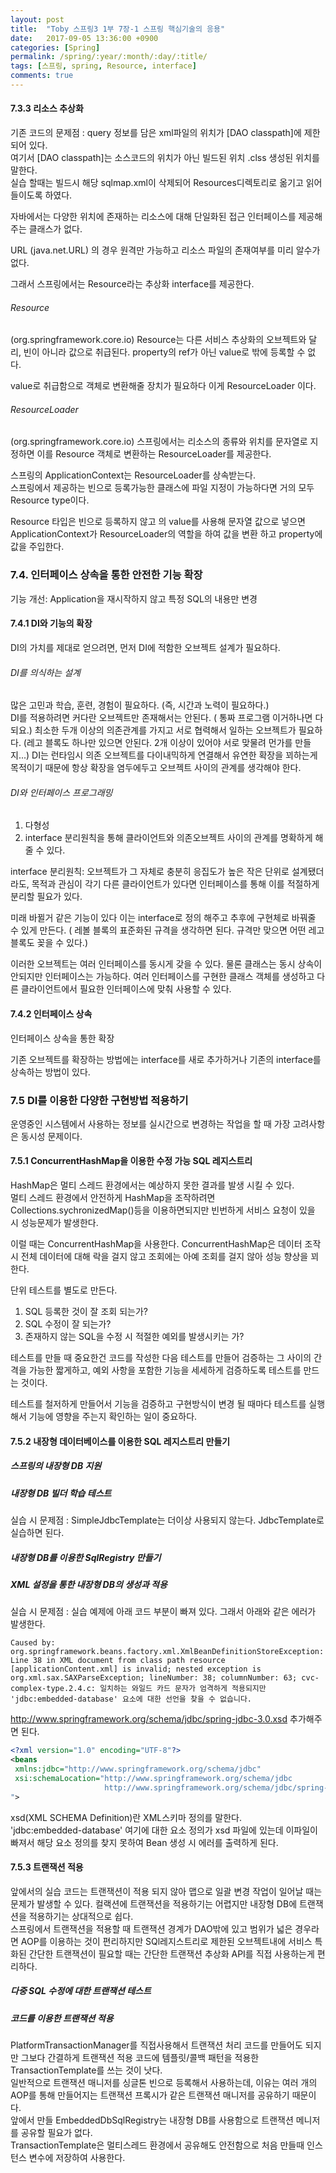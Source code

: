 ```yaml
---
layout: post
title:  "Toby 스프링3 1부 7장-1 스프링 핵심기술의 응용"
date:   2017-09-05 13:36:00 +0900
categories: [Spring]
permalink: /spring/:year/:month/:day/:title/
tags: [스프링, spring, Resource, interface]
comments: true
---
```


#### 7.3.3 리소스 추상화
기존 코드의 문제점 : query 정보를 담은 xml파일의 위치가 [DAO classpath]에 제한되어 있다.  
여기서 [DAO classpath]는 소스코드의 위치가 아닌 빌드된 위치 .clss 생성된 위치를 말한다.  
실습 할때는 빌드시 해당 sqlmap.xml이 삭제되어 Resources디렉토리로 옮기고 읽어들이도록 하였다.

자바에서는 다양한 위치에 존재하는 리소스에 대해 단일화된 접근 인터페이스를 제공해주는 클래스가 없다.

URL (java.net.URL) 의 경우 원격만 가능하고 리소스 파일의 존재여부를 미리 알수가 없다.

그래서 스프링에서는 Resource라는 추상화 interface를 제공한다.

###### Resource
(org.springframework.core.io)
Resource는 다른 서비스 추상화의 오브젝트와 달리, 빈이 아니라 값으로 취급된다.
property의 ref가 아닌 value로 밖에 등록할 수 없다.

value로 취급함으로 객체로 변환해줄 장치가 필요하다 이게 ResourceLoader 이다.

###### ResourceLoader
(org.springframework.core.io)
스프링에서는 리소스의 종류와 위치를 문자열로 지정하면 이를 Resource 객체로 변환하는 ResourceLoader를 제공한다.   

스프링의 ApplicationContext는 ResourceLoader를 상속받는다.   
스프링에서 제공하는 빈으로 등록가능한 클래스에 파일 지정이 가능하다면 거의 모두 Resource type이다.  

Resource 타입은 빈으로 등록하지 않고 <property>의 value를 사용해 문자열 값으로 넣으면 ApplicationContext가 ResourceLoader의 역할을 하여 값을 변환 하고 property에 값을 주입한다.

### 7.4. 인터페이스 상속을 통한 안전한 기능 확장
기능 개선: Application을 재시작하지 않고 특정 SQL의 내용만 변경
#### 7.4.1 DI와 기능의 확장
DI의 가치를 제대로 얻으려면, 먼저 DI에 적함한 오브젝트 설계가 필요하다.

###### DI를 의식하는 설계
많은 고민과 학습, 훈련, 경험이 필요하다. (즉, 시간과 노력이 필요하다.)  
DI를 적용하려면 커다란 오브젝트만 존재해서는 안된다. ( 통짜 프로그램 이거하나면 다되요.) 최소한 두개 이상의 의존관계를 가지고 서로 협력해서 일하는 오브젝트가 필요하다. (레고 블록도 하나만 있으면 안된다. 2개 이상이 있어야 서로 맞물려 먼가를 만들지...) DI는 런타임시 의존 오브젝트를 다이내믹하게 연결해서 유연한 확장을 꾀하는게 목적이기 때문에 항상 확장을 염두에두고 오브젝트 사이의 관계를 생각해야 한다.

###### DI와 인터페이스 프로그래밍
1. 다형성
2. interface 분리원칙을 통해 클라이언트와 의존오브젝트 사이의 관계를 명확하게 해줄 수 있다.

interface 분리원칙: 오브젝트가 그 자체로 충분히 응집도가 높은 작은 단위로 설계됐더라도, 목적과 관심이 각기 다른 클라이언트가 있다면 인터페이스를 통해 이를 적절하게 분리할 필요가 있다.

미래 바뀔거 같은 기능이 있다 이는 interface로 정의 해주고 추후에 구현체로 바꿔줄 수 있게 만든다. ( 레볼 블록의 표준화된 규격을 생각하면 된다. 규격만 맞으면 어떤 레고 블록도 꽂을 수 있다.)   

이러한 오브젝트는 여러 인터페이스를 동시게 갖을 수 있다. 물론 클래스는 동시 상속이 안되지만 인터페이스는 가능하다. 여러 인터페이스를 구현한 클래스 객체를 생성하고 다른 클라이언트에서 필요한 인터페이스에 맞춰 사용할 수 있다.

#### 7.4.2 인터페이스 상속
인터페이스 상속을 통한 확장  

기존 오브젝트를 확장하는 방법에는 interface를 새로 추가하거나 기존의 interface를 상속하는 방법이 있다.

### 7.5 DI를 이용한 다양한 구현방법 적용하기
운영중인 시스템에서 사용하는 정보를 실시간으로 변경하는 작업을 할 때 가장 고려사항은 동시성 문제이다.   

#### 7.5.1 ConcurrentHashMap을 이용한 수정 가능 SQL 레지스트리
HashMap은 멀티 스레드 환경에서는 예상하지 못한 결과를 발생 시킬 수 있다.   
멀티 스레드 환경에서 안전하게 HashMap을 조작하려면 Collections.sychronizedMap()등을 이용하면되지만 빈번하게 서비스 요청이 있을 시 성능문제가 발생한다.   

이럴 때는 ConcurrentHashMap을 사용한다. ConcurrentHashMap은 데이터 조작시 전체 데이터에 대해 락을 걸지 않고 조회에는 아예 조회를 걸지 않아 성능 향상을 꾀한다.

단위 테스트를 별도로 만든다.
1. SQL 등록한 것이 잘 조회 되는가?
2. SQL 수정이 잘 되는가?
3. 존재하지 않는 SQL을 수정 시 적절한 예외를 발생시키는 가?

테스트를 만들 때 중요한건 코드를 작성한 다음 테스트를 만들어 검증하는 그 사이의 간격을 가능한 짧게하고, 예외 사항을 포함한 기능을 세세하게 검증하도록 테스트를 만드는 것이다.    

테스트를 철저하게 만들어서 기능을 검증하고 구현방식이 변경 될 때마다 테스트를 실행해서 기능에 영향을 주는지 확인하는 일이 중요하다.

#### 7.5.2 내장형 데이터베이스를 이용한 SQL 레지스트리 만들기
##### 스프링의 내장형 DB 지원
##### 내장형 DB 빌더 학습 테스트
실습 시 문제점 : SimpleJdbcTemplate는 더이상 사용되지 않는다. JdbcTemplate로 실습하면 된다.

##### 내장형 DB를 이용한 SqlRegistry 만들기
##### XML 설정을 통한 내장형 DB의 생성과 적용
실습 시 문제점 : 실습 예제에 아래 코드 부분이 빠져 있다. 그래서 아래와 같은 에러가 발생한다.

```
Caused by: org.springframework.beans.factory.xml.XmlBeanDefinitionStoreException: Line 38 in XML document from class path resource [applicationContent.xml] is invalid; nested exception is org.xml.sax.SAXParseException; lineNumber: 38; columnNumber: 63; cvc-complex-type.2.4.c: 일치하는 와일드 카드 문자가 엄격하게 적용되지만 'jdbc:embedded-database' 요소에 대한 선언을 찾을 수 없습니다.
```

 http://www.springframework.org/schema/jdbc/spring-jdbc-3.0.xsd 추가해주면 된다.

```xml
<?xml version="1.0" encoding="UTF-8"?>
<beans
 xmlns:jdbc="http://www.springframework.org/schema/jdbc"
 xsi:schemaLocation="http://www.springframework.org/schema/jdbc
                     http://www.springframework.org/schema/jdbc/spring-jdbc-3.0.xsd
">
```

xsd(XML SCHEMA Definition)란 XML스키마 정의를 말한다.  
'jdbc:embedded-database' 여기에 대한 요소 정의가 xsd 파일에 있는데 이파일이 빠져서 해당 요소 정의를 찾지 못하여 Bean 생성 시 에러를 출력하게 된다.   

#### 7.5.3 트랜잭션 적용
앞에서의 실습 코드는 트랜잭션이 적용 되지 않아 맵으로 일괄 변경 작업이 일어날 때는 문제가 발생할 수 있다.
컬랙션에 트랜잭션을 적용하기는 어렵지만 내장형 DB에 트랜잭션을 적용하기는 상대적으로 쉽다.   
스프링에서 트랜잭션을 적용할 때 트랜잭션 경계가 DAO밖에 있고 범위가 넓은 경우라면 AOP를 이용하는 것이 편리하지만 SQl레지스트리로 제한된 오브젝트내에 서비스 특화된 간단한 트랜잭션이 필요할 때는 간단한 트랜잭션 추상화 API를 직접 사용하는게 편리하다.   

##### 다중 SQL 수정에 대한 트랜잭션 테스트

##### 코드를 이용한 트랜잭션 적용
PlatformTransactionManager를 직접사용해서 트랜잭션 처리 코드를 만들어도 되지만 그보다 간결하게 트랜잭션 적용 코드에 템플릿/콜백 패턴을 적용한 TransactionTemplate를 쓰는 것이 낫다.   
일반적으로 트랜잭션 매니저를 싱글톤 빈으로 등록해서 사용하는데, 이유는 여러 개의 AOP를 통해 만들어지는 트랜잭션 프록시가 같은 트랜잭션 매니저를 공유하기 때문이다.   
앞에서 만들 EmbeddedDbSqlRegistry는 내장형 DB를 사용함으로 트랜잭션 메니저를 공유할 필요가 없다.   
TransactionTemplate은 멀티스레드 환경에서 공유해도 안전함으로 처음 만들때 인스턴스 변수에 저장하여 사용한다.  
